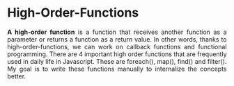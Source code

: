 # High-Order-Functions
<p align="justify"><b>A high-order function</b> is a function that receives another function as a parameter or returns a function as a return value. 
In other words, thanks to high-order-functions, we can work on callback functions and functional programming. There are 4 
important high order functions that are frequently used in daily life in Javascript. These are foreach(), map(), find() 
and filter(). My goal is to write these functions manually to internalize the concepts better.</p>


